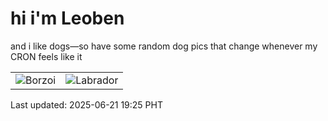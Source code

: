 # hi i'm Leoben

and i like dogs—so have some random dog pics that change whenever my CRON feels like it

|  |  |
|--------|----------|
| ![Borzoi](https://random-dog-vercel.vercel.app/api/random-borzoi?v=1750505114) | ![Labrador](https://random-dog-vercel.vercel.app/api/random-labrador?v=1750505114) |

Last updated: 2025-06-21 19:25 PHT
